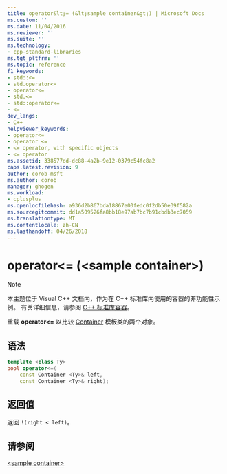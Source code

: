 ```yaml
---
title: operator&lt;= (&lt;sample container&gt;) | Microsoft Docs
ms.custom: ''
ms.date: 11/04/2016
ms.reviewer: ''
ms.suite: ''
ms.technology:
- cpp-standard-libraries
ms.tgt_pltfrm: ''
ms.topic: reference
f1_keywords:
- std::<=
- std.operator<=
- operator<=
- std.<=
- std::operator<=
- <=
dev_langs:
- C++
helpviewer_keywords:
- operator<=
- operator <=
- <= operator, with specific objects
- <= operator
ms.assetid: 338577dd-dc88-4a2b-9e12-0379c54fc8a2
caps.latest.revision: 9
author: corob-msft
ms.author: corob
manager: ghogen
ms.workload:
- cplusplus
ms.openlocfilehash: a936d2b867bda18867e00fedc0f2db50e39f582a
ms.sourcegitcommit: dd1a509526fa8bb18e97ab7bc7b91cbdb3ec7059
ms.translationtype: MT
ms.contentlocale: zh-CN
ms.lasthandoff: 04/26/2018
---
```

# <a name="operatorlt-ltsample-containergt"></a>operator&lt;= (&lt;sample container&gt;)

> [!NOTE]
> 本主题位于 Visual C++ 文档内，作为在 C++ 标准库内使用的容器的非功能性示例。 有关详细信息，请参阅 [C++ 标准库容器](../standard-library/stl-containers.md)。

重载 **operator<=** 以比较 [Container](../standard-library/sample-container-class.md) 模板类的两个对象。

## <a name="syntax"></a>语法

```cpp
template <class Ty>
bool operator<=(
    const Container <Ty>& left,
    const Container <Ty>& right);
```

## <a name="return-value"></a>返回值

返回 `!(right < left)`。

## <a name="see-also"></a>请参阅

[\<sample container>](../standard-library/sample-container.md)<br/>
